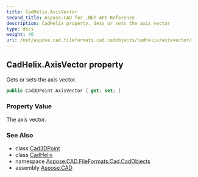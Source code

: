```yaml
---
title: CadHelix.AxisVector
second_title: Aspose.CAD for .NET API Reference
description: CadHelix property. Gets or sets the axis vector
type: docs
weight: 40
url: /net/aspose.cad.fileformats.cad.cadobjects/cadhelix/axisvector/
---
```

## CadHelix.AxisVector property

Gets or sets the axis vector.

```csharp
public Cad3DPoint AxisVector { get; set; }
```

### Property Value

The axis vector.

### See Also

* class [Cad3DPoint](../../cad3dpoint/)
* class [CadHelix](../)
* namespace [Aspose.CAD.FileFormats.Cad.CadObjects](../../cadhelix/)
* assembly [Aspose.CAD](../../../)


